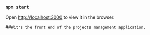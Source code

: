 ### `npm start`
Open [http://localhost:3000](http://localhost:3000) to view it in the browser.

###`it's the front end of the projects management application. `
